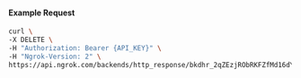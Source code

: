 <!-- Code generated for API Clients. DO NOT EDIT. -->

#### Example Request

```bash
curl \
-X DELETE \
-H "Authorization: Bearer {API_KEY}" \
-H "Ngrok-Version: 2" \
https://api.ngrok.com/backends/http_response/bkdhr_2qZEzjRObRKFZfMd16dYErOpKHY
```
